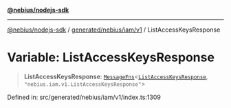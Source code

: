 [**@nebius/nodejs-sdk**](../../../../../README.md)

---

[@nebius/nodejs-sdk](../../../../../README.md) / [generated/nebius/iam/v1](../README.md) / ListAccessKeysResponse

# Variable: ListAccessKeysResponse

> **ListAccessKeysResponse**: [`MessageFns`](../../../../../runtime/protos/core/interfaces/MessageFns.md)\<[`ListAccessKeysResponse`](../interfaces/ListAccessKeysResponse.md), `"nebius.iam.v1.ListAccessKeysResponse"`\>

Defined in: src/generated/nebius/iam/v1/index.ts:1309
